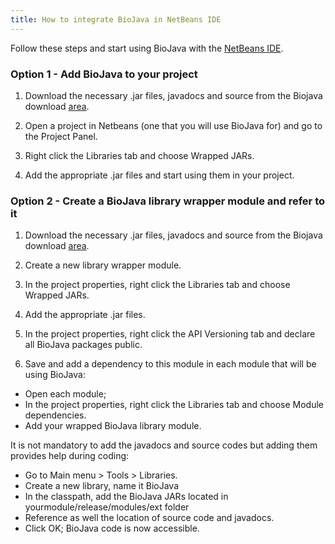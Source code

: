```yaml
---
title: How to integrate BioJava in NetBeans IDE
---
```


Follow these steps and start using BioJava with the [NetBeans
IDE](http://www.netbeans.org).

### Option 1 - Add BioJava to your project

1) Download the necessary .jar files, javadocs and source from the
Biojava download [area](BioJava:Download_1.8 "wikilink").

2) Open a project in Netbeans (one that you will use BioJava for) and go
to the Project Panel.

3) Right click the Libraries tab and choose Wrapped JARs.

4) Add the appropriate .jar files and start using them in your project.

### Option 2 - Create a BioJava library wrapper module and refer to it

1) Download the necessary .jar files, javadocs and source from the
Biojava download [area](BioJava:Download_1.8 "wikilink").

2) Create a new library wrapper module.

3) In the project properties, right click the Libraries tab and choose
Wrapped JARs.

4) Add the appropriate .jar files.

5) In the project properties, right click the API Versioning tab and
declare all BioJava packages public.

6) Save and add a dependency to this module in each module that will be
using BioJava:

-   Open each module;
-   In the project properties, right click the Libraries tab and choose
    Module dependencies.
-   Add your wrapped BioJava library module.

It is not mandatory to add the javadocs and source codes but adding them
provides help during coding:

-   Go to Main menu \> Tools \> Libraries.
-   Create a new library, name it BioJava
-   In the classpath, add the BioJava JARs located in
    yourmodule/release/modules/ext folder
-   Reference as well the location of source code and javadocs.
-   Click OK; BioJava code is now accessible.

